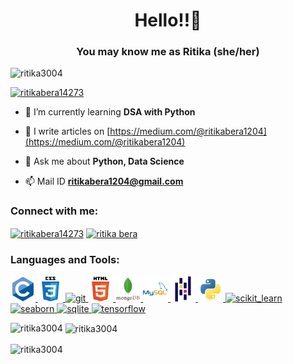 
<h1 style="text-align:center;">Hello!!👋</h1>

<h3 align="center">You may know me as Ritika (she/her)</h3>

<p align="left"> <img src="https://komarev.com/ghpvc/?username=ritika3004&label=Profile%20views&color=0e75b6&style=flat" alt="ritika3004" /> </p>

<p align="left"> <a href="https://twitter.com/ritikabera14273" target="blank"><img src="https://img.shields.io/twitter/follow/ritikabera14273?logo=twitter&style=for-the-badge" alt="ritikabera14273" /></a> </p>

- 🌱 I’m currently learning **DSA with Python**

- 📝 I write articles on [https://medium.com/@ritikabera1204](https://medium.com/@ritikabera1204)

- 💬 Ask me about **Python, Data Science**

- 📫 Mail ID **ritikabera1204@gmail.com**

<h3 align="left">Connect with me:</h3>
<p align="left">
<a href="https://twitter.com/ritikabera14273" target="blank"><img align="center" src="https://raw.githubusercontent.com/rahuldkjain/github-profile-readme-generator/master/src/images/icons/Social/twitter.svg" alt="ritikabera14273" height="30" width="40" /></a>
<a href="https://linkedin.com/in/ritika bera" target="blank"><img align="center" src="https://raw.githubusercontent.com/rahuldkjain/github-profile-readme-generator/master/src/images/icons/Social/linked-in-alt.svg" alt="ritika bera" height="30" width="40" /></a>
</p>

<h3 align="left">Languages and Tools:</h3>
<p align="left"> <a href="https://www.cprogramming.com/" target="_blank" rel="noreferrer"> <img src="https://raw.githubusercontent.com/devicons/devicon/master/icons/c/c-original.svg" alt="c" width="40" height="40"/> </a> <a href="https://www.w3schools.com/css/" target="_blank" rel="noreferrer"> <img src="https://raw.githubusercontent.com/devicons/devicon/master/icons/css3/css3-original-wordmark.svg" alt="css3" width="40" height="40"/> </a> <a href="https://git-scm.com/" target="_blank" rel="noreferrer"> <img src="https://www.vectorlogo.zone/logos/git-scm/git-scm-icon.svg" alt="git" width="40" height="40"/> </a> <a href="https://www.w3.org/html/" target="_blank" rel="noreferrer"> <img src="https://raw.githubusercontent.com/devicons/devicon/master/icons/html5/html5-original-wordmark.svg" alt="html5" width="40" height="40"/> </a> <a href="https://www.mongodb.com/" target="_blank" rel="noreferrer"> <img src="https://raw.githubusercontent.com/devicons/devicon/master/icons/mongodb/mongodb-original-wordmark.svg" alt="mongodb" width="40" height="40"/> </a> <a href="https://www.mysql.com/" target="_blank" rel="noreferrer"> <img src="https://raw.githubusercontent.com/devicons/devicon/master/icons/mysql/mysql-original-wordmark.svg" alt="mysql" width="40" height="40"/> </a> <a href="https://pandas.pydata.org/" target="_blank" rel="noreferrer"> <img src="https://raw.githubusercontent.com/devicons/devicon/2ae2a900d2f041da66e950e4d48052658d850630/icons/pandas/pandas-original.svg" alt="pandas" width="40" height="40"/> </a> <a href="https://www.python.org" target="_blank" rel="noreferrer"> <img src="https://raw.githubusercontent.com/devicons/devicon/master/icons/python/python-original.svg" alt="python" width="40" height="40"/> </a> <a href="https://scikit-learn.org/" target="_blank" rel="noreferrer"> <img src="https://upload.wikimedia.org/wikipedia/commons/0/05/Scikit_learn_logo_small.svg" alt="scikit_learn" width="40" height="40"/> </a> <a href="https://seaborn.pydata.org/" target="_blank" rel="noreferrer"> <img src="https://seaborn.pydata.org/_images/logo-mark-lightbg.svg" alt="seaborn" width="40" height="40"/> </a> <a href="https://www.sqlite.org/" target="_blank" rel="noreferrer"> <img src="https://www.vectorlogo.zone/logos/sqlite/sqlite-icon.svg" alt="sqlite" width="40" height="40"/> </a> <a href="https://www.tensorflow.org" target="_blank" rel="noreferrer"> <img src="https://www.vectorlogo.zone/logos/tensorflow/tensorflow-icon.svg" alt="tensorflow" width="40" height="40"/> </a> </p>

<p><img align="left" src="https://github-readme-stats.vercel.app/api/top-langs?username=ritika3004&show_icons=true&locale=en&layout=compact" alt="ritika3004" /></p>

<p>&nbsp;<img align="center" src="https://github-readme-stats.vercel.app/api?username=ritika3004&show_icons=true&locale=en" alt="ritika3004" /></p>

<p><img align="center" src="https://github-readme-streak-stats.herokuapp.com/?user=ritika3004&" alt="ritika3004" /></p>


